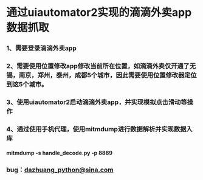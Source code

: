 # 通过uiautomator2实现的滴滴外卖app数据抓取

### 1、需要登录滴滴外卖app
### 2、需要使用位置修改app修改当前所在位置，如滴滴外卖仅开通了无锡，南京，郑州，泰州，成都5个城市，因此需要使用位置修改器定位到这5个城市。
### 3、使用uiautomator2启动滴滴外卖app，并实现模拟点击滑动等操作
### 4、通过使用手机代理，使用mitmdump进行数据解析并实现数据入库
####   mitmdump -s handle_decode.py -p 8889

### bug：dazhuang_python@sina.com
